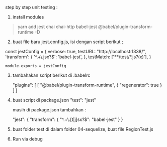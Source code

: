 step by step unit testing :
1. install modules 

> yarn add jest chai chai-http babel-jest @babel/plugin-transform-runtime -D

2. buat file baru jest.config.js, isi dengan script berikut ;

  const jestConfig = {
      verbose: true,
      testURL: "http://localhost:1338/",
      'transform': {
        '^.+\\.jsx?$': 'babel-jest',
      },
      testMatch: ['**/test/*.js?(x)'],
    }
    
    module.exports = jestConfig

3. tambahakan script berikut di .babelrc

    "plugins": [
        [
          "@babel/plugin-transform-runtime",
          {
            "regenerator": true
          }
        ]
      ]

4. buat script di package.json
   "test": "jest"

   masih di package.json tambahkan :
  
   "jest": {
    "transform": {
      "^.+\\.[t|j]sx?$": "babel-jest"
    }
  }   

5. buat folder test di dalam folder 04-sequelize, buat file RegionTest.js
6. Run via debug